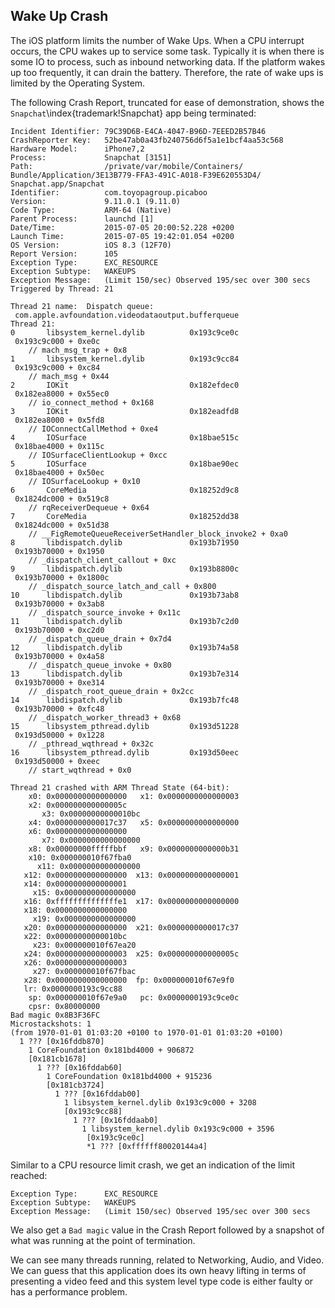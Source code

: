 ## Wake Up Crash

The iOS platform limits the number of Wake Ups.  When a CPU interrupt occurs, the CPU wakes up to service some task.  Typically it is when there is some IO to process, such as inbound networking data.  If the platform wakes up too frequently, it can drain the battery.  Therefore, the rate of wake ups is limited by the Operating System.

The following Crash Report, truncated for ease of demonstration, shows the `Snapchat`\index{trademark!Snapchat} app being terminated:

```
Incident Identifier: 79C39D6B-E4CA-4047-B96D-7EEED2B57B46
CrashReporter Key:   52be47ab0a43fb240756d6f5a1e1bcf4aa53c568
Hardware Model:      iPhone7,2
Process:             Snapchat [3151]
Path:                /private/var/mobile/Containers/
Bundle/Application/3E13B779-FFA3-491C-A018-F39E620553D4/
Snapchat.app/Snapchat
Identifier:          com.toyopagroup.picaboo
Version:             9.11.0.1 (9.11.0)
Code Type:           ARM-64 (Native)
Parent Process:      launchd [1]
Date/Time:           2015-07-05 20:00:52.228 +0200
Launch Time:         2015-07-05 19:42:01.054 +0200
OS Version:          iOS 8.3 (12F70)
Report Version:      105
Exception Type:      EXC_RESOURCE
Exception Subtype:   WAKEUPS
Exception Message:   (Limit 150/sec) Observed 195/sec over 300 secs
Triggered by Thread: 21

Thread 21 name:  Dispatch queue:
 com.apple.avfoundation.videodataoutput.bufferqueue
Thread 21:
0       libsystem_kernel.dylib        	0x193c9ce0c
 0x193c9c000 + 0xe0c
 	// mach_msg_trap + 0x8
1       libsystem_kernel.dylib        	0x193c9cc84
 0x193c9c000 + 0xc84
 	// mach_msg + 0x44
2       IOKit                         	0x182efdec0
 0x182ea8000 + 0x55ec0
	// io_connect_method + 0x168
3       IOKit                         	0x182eadfd8
 0x182ea8000 + 0x5fd8
	// IOConnectCallMethod + 0xe4
4       IOSurface                     	0x18bae515c
 0x18bae4000 + 0x115c
	// IOSurfaceClientLookup + 0xcc
5       IOSurface                     	0x18bae90ec
 0x18bae4000 + 0x50ec
	// IOSurfaceLookup + 0x10
6       CoreMedia                     	0x18252d9c8
 0x1824dc000 + 0x519c8
	// rqReceiverDequeue + 0x64
7       CoreMedia                     	0x18252dd38
 0x1824dc000 + 0x51d38
	// __FigRemoteQueueReceiverSetHandler_block_invoke2 + 0xa0
8       libdispatch.dylib             	0x193b71950
 0x193b70000 + 0x1950
	// _dispatch_client_callout + 0xc
9       libdispatch.dylib             	0x193b8800c
 0x193b70000 + 0x1800c
	// _dispatch_source_latch_and_call + 0x800
10      libdispatch.dylib             	0x193b73ab8
 0x193b70000 + 0x3ab8
	// _dispatch_source_invoke + 0x11c
11      libdispatch.dylib             	0x193b7c2d0
 0x193b70000 + 0xc2d0
	// _dispatch_queue_drain + 0x7d4
12      libdispatch.dylib             	0x193b74a58
 0x193b70000 + 0x4a58
	// _dispatch_queue_invoke + 0x80
13      libdispatch.dylib             	0x193b7e314
 0x193b70000 + 0xe314
	// _dispatch_root_queue_drain + 0x2cc
14      libdispatch.dylib             	0x193b7fc48
 0x193b70000 + 0xfc48
	// _dispatch_worker_thread3 + 0x68
15      libsystem_pthread.dylib       	0x193d51228
 0x193d50000 + 0x1228
	// _pthread_wqthread + 0x32c
16      libsystem_pthread.dylib       	0x193d50eec
 0x193d50000 + 0xeec
 	// start_wqthread + 0x0

Thread 21 crashed with ARM Thread State (64-bit):
    x0: 0x0000000000000000   x1: 0x0000000000000003   
    x2: 0x000000000000005c
       x3: 0x00000000000010bc
    x4: 0x0000000000017c37   x5: 0x0000000000000000   
    x6: 0x0000000000000000
       x7: 0x0000000000000000
    x8: 0x00000000fffffbbf   x9: 0x0000000000000b31  
    x10: 0x000000010f67fba0
      x11: 0x0000000000000000
   x12: 0x0000000000000000  x13: 0x0000000000000001  
   x14: 0x0000000000000001
     x15: 0x0000000000000000
   x16: 0xffffffffffffffe1  x17: 0x0000000000000000  
   x18: 0x0000000000000000
     x19: 0x0000000000000000
   x20: 0x0000000000000000  x21: 0x0000000000017c37  
   x22: 0x00000000000010bc
     x23: 0x000000010f67ea20
   x24: 0x0000000000000003  x25: 0x000000000000005c  
   x26: 0x0000000000000003
     x27: 0x000000010f67fbac
   x28: 0x0000000000000000  fp: 0x000000010f67e9f0   
   lr: 0x0000000193c9cc88
    sp: 0x000000010f67e9a0   pc: 0x0000000193c9ce0c
    cpsr: 0x80000000
Bad magic 0x8B3F36FC
Microstackshots: 1
(from 1970-01-01 01:03:20 +0100 to 1970-01-01 01:03:20 +0100)
  1 ??? [0x16fddb870]
    1 CoreFoundation 0x181bd4000 + 906872
    [0x181cb1678]
      1 ??? [0x16fddab60]
        1 CoreFoundation 0x181bd4000 + 915236
        [0x181cb3724]
          1 ??? [0x16fddab00]
            1 libsystem_kernel.dylib 0x193c9c000 + 3208
            [0x193c9cc88]
              1 ??? [0x16fddaab0]
                1 libsystem_kernel.dylib 0x193c9c000 + 3596
                 [0x193c9ce0c]
                 *1 ??? [0xffffff80020144a4]
```

Similar to a CPU resource limit crash, we get an indication of the limit reached:
```
Exception Type:      EXC_RESOURCE
Exception Subtype:   WAKEUPS
Exception Message:   (Limit 150/sec) Observed 195/sec over 300 secs
```

We also get a `Bad magic` value in the Crash Report followed by a snapshot of what was running at the point of termination.

We can see many threads running, related to Networking, Audio, and Video.  We can guess that this application does its own heavy lifting in terms of presenting a video feed and this system level type code is either faulty or has a performance problem.
